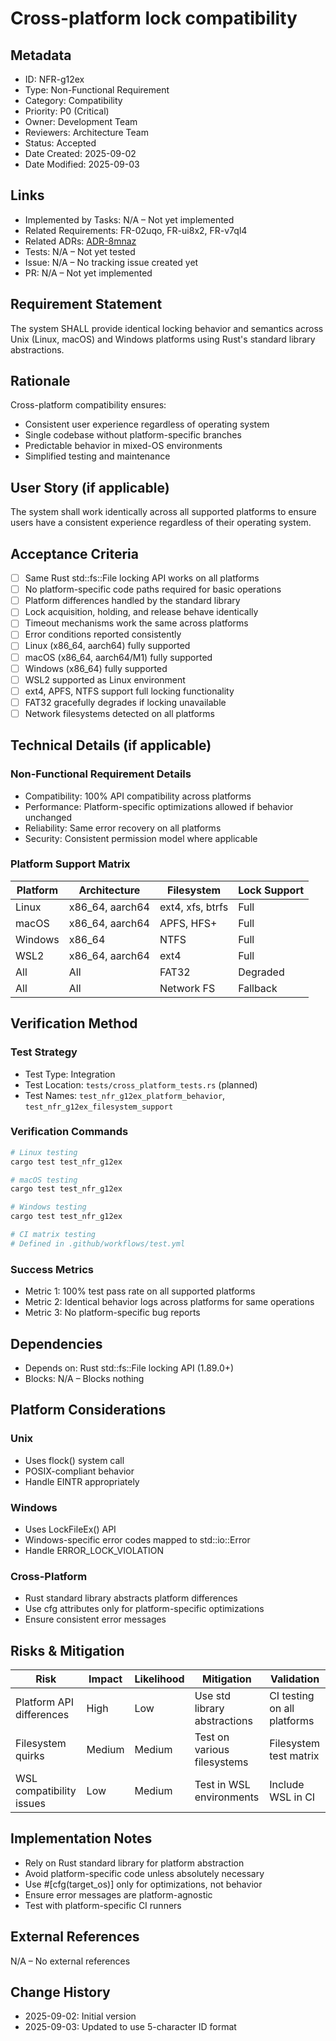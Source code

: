 # Cross-platform lock compatibility

## Metadata
- ID: NFR-g12ex
- Type: Non-Functional Requirement
- Category: Compatibility
- Priority: P0 (Critical)
- Owner: Development Team
- Reviewers: Architecture Team
- Status: Accepted
- Date Created: 2025-09-02
- Date Modified: 2025-09-03

## Links
- Implemented by Tasks: N/A – Not yet implemented
- Related Requirements: FR-02uqo, FR-ui8x2, FR-v7ql4
- Related ADRs: [ADR-8mnaz](../adr/ADR-8mnaz-concurrent-process-locking-strategy.md)
- Tests: N/A – Not yet tested
- Issue: N/A – No tracking issue created yet
- PR: N/A – Not yet implemented

## Requirement Statement

The system SHALL provide identical locking behavior and semantics across Unix (Linux, macOS) and Windows platforms using Rust's standard library abstractions.

## Rationale

Cross-platform compatibility ensures:
- Consistent user experience regardless of operating system
- Single codebase without platform-specific branches
- Predictable behavior in mixed-OS environments
- Simplified testing and maintenance

## User Story (if applicable)

The system shall work identically across all supported platforms to ensure users have a consistent experience regardless of their operating system.

## Acceptance Criteria

- [ ] Same Rust std::fs::File locking API works on all platforms
- [ ] No platform-specific code paths required for basic operations
- [ ] Platform differences handled by the standard library
- [ ] Lock acquisition, holding, and release behave identically
- [ ] Timeout mechanisms work the same across platforms
- [ ] Error conditions reported consistently
- [ ] Linux (x86_64, aarch64) fully supported
- [ ] macOS (x86_64, aarch64/M1) fully supported
- [ ] Windows (x86_64) fully supported
- [ ] WSL2 supported as Linux environment
- [ ] ext4, APFS, NTFS support full locking functionality
- [ ] FAT32 gracefully degrades if locking unavailable
- [ ] Network filesystems detected on all platforms

## Technical Details (if applicable)

### Non-Functional Requirement Details
- Compatibility: 100% API compatibility across platforms
- Performance: Platform-specific optimizations allowed if behavior unchanged
- Reliability: Same error recovery on all platforms
- Security: Consistent permission model where applicable

### Platform Support Matrix
| Platform | Architecture | Filesystem | Lock Support |
|----------|-------------|------------|--------------|
| Linux | x86_64, aarch64 | ext4, xfs, btrfs | Full |
| macOS | x86_64, aarch64 | APFS, HFS+ | Full |
| Windows | x86_64 | NTFS | Full |
| WSL2 | x86_64, aarch64 | ext4 | Full |
| All | All | FAT32 | Degraded |
| All | All | Network FS | Fallback |

## Verification Method

### Test Strategy
- Test Type: Integration
- Test Location: `tests/cross_platform_tests.rs` (planned)
- Test Names: `test_nfr_g12ex_platform_behavior`, `test_nfr_g12ex_filesystem_support`

### Verification Commands
```bash
# Linux testing
cargo test test_nfr_g12ex

# macOS testing
cargo test test_nfr_g12ex

# Windows testing
cargo test test_nfr_g12ex

# CI matrix testing
# Defined in .github/workflows/test.yml
```

### Success Metrics
- Metric 1: 100% test pass rate on all supported platforms
- Metric 2: Identical behavior logs across platforms for same operations
- Metric 3: No platform-specific bug reports

## Dependencies

- Depends on: Rust std::fs::File locking API (1.89.0+)
- Blocks: N/A – Blocks nothing

## Platform Considerations

### Unix
- Uses flock() system call
- POSIX-compliant behavior
- Handle EINTR appropriately

### Windows
- Uses LockFileEx() API
- Windows-specific error codes mapped to std::io::Error
- Handle ERROR_LOCK_VIOLATION

### Cross-Platform
- Rust standard library abstracts platform differences
- Use cfg attributes only for platform-specific optimizations
- Ensure consistent error messages

## Risks & Mitigation

| Risk | Impact | Likelihood | Mitigation | Validation |
|------|--------|------------|------------|------------|
| Platform API differences | High | Low | Use std library abstractions | CI testing on all platforms |
| Filesystem quirks | Medium | Medium | Test on various filesystems | Filesystem test matrix |
| WSL compatibility issues | Low | Medium | Test in WSL environments | Include WSL in CI |

## Implementation Notes

- Rely on Rust standard library for platform abstraction
- Avoid platform-specific code unless absolutely necessary
- Use #[cfg(target_os)] only for optimizations, not behavior
- Ensure error messages are platform-agnostic
- Test with platform-specific CI runners

## External References
N/A – No external references

## Change History

- 2025-09-02: Initial version
- 2025-09-03: Updated to use 5-character ID format